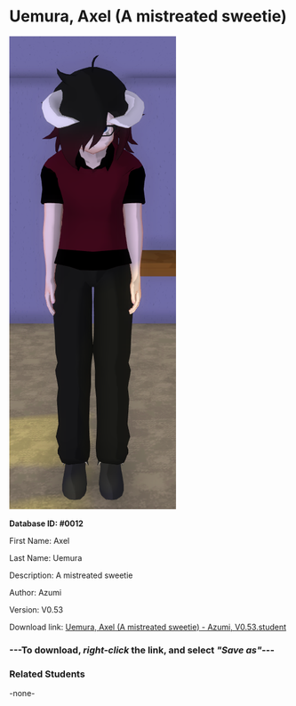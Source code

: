# Uemura, Axel (A mistreated sweetie)

<img src="../../Files/Images/Uemura, Axel (A mistreated sweetie).png" title="Uemura, Axel (A mistreated sweetie) - Azumi, V0.53">

**Database ID: #0012**

First Name: Axel

Last Name: Uemura

Description: A mistreated sweetie

Author: Azumi

Version: V0.53

Download link: <a href="https://raw.githubusercontent.com/Arbiter1223/Daigaku-Gurashi-Custom-Students/master/Files/Student%20Files/Uemura%2C%20Axel%20(A%20mistreated%20sweetie)%20-%20Azumi%2C%20V0.53.student">Uemura, Axel (A mistreated sweetie) - Azumi, V0.53.student</a>

### ---**To download, _right-click_ the link, and select _"Save as"_**---

### Related Students

-none-
